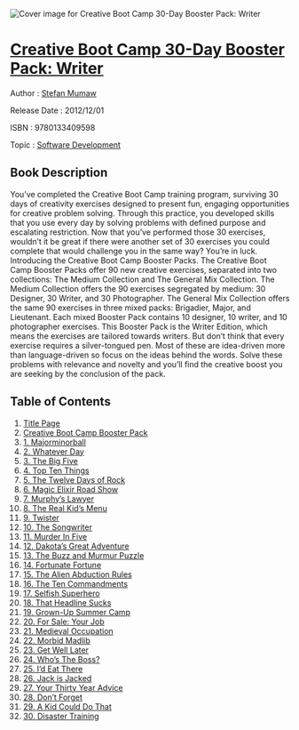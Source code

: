 ![Cover image for Creative Boot Camp 30-Day Booster Pack: Writer](https://imgdetail.ebookreading.net/cover/cover/software_development/EB9780133409598.jpg)

[Creative Boot Camp 30-Day Booster Pack: Writer](https://ebookreading.net/view/book/Creative+Boot+Camp+30-Day+Booster+Pack%3A+Writer-EB9780133409598_1.html "Creative Boot Camp 30-Day Booster Pack: Writer")
====================================================================================================================

Author : [Stefan Mumaw](https://ebookreading.net/search/author/Stefan+Mumaw)

Release Date : 2012/12/01

ISBN : 9780133409598

Topic : [Software Development](https://ebookreading.net/search/category/software-development)

Book Description
-----------------

You’ve completed the Creative Boot Camp training program, surviving 30 days of creativity exercises designed to present fun, engaging opportunities for creative problem solving. Through this practice, you developed skills that you use every day by solving problems with defined purpose and escalating restriction. Now that you’ve performed those 30 exercises, wouldn’t it be great if there were another set of 30 exercises you could complete that would challenge you in the same way? You’re in luck. Introducing the Creative Boot Camp Booster Packs.  The Creative Boot Camp Booster Packs offer 90 new creative exercises, separated into two collections: The Medium Collection and The General Mix Collection. The Medium Collection offers the 90 exercises segregated by medium: 30 Designer, 30 Writer, and 30 Photographer. The General Mix Collection offers the same 90 exercises in three mixed packs: Brigadier, Major, and Lieutenant. Each mixed Booster Pack contains 10 designer, 10 writer, and 10 photographer exercises.  This Booster Pack is the Writer Edition, which means the exercises are tailored towards writers. But don’t think that every exercise requires a silver-tongued pen. Most of these are idea-driven more than language-driven so focus on the ideas behind the words. Solve these problems with relevance and novelty and you’ll find the creative boost you are seeking by the conclusion of the pack.
              
Table of Contents
-----------------

1. [Title Page](https://ebookreading.net/view/book/Creative+Boot+Camp+30-Day+Booster+Pack%3A+Writer-EB9780133409598_2.html)
1. [Creative Boot Camp Booster Pack](https://ebookreading.net/view/book/Creative+Boot+Camp+30-Day+Booster+Pack%3A+Writer-EB9780133409598_3.html)
1. [1. Majorminorball](https://ebookreading.net/view/book/Creative+Boot+Camp+30-Day+Booster+Pack%3A+Writer-EB9780133409598_4.html)
1. [2. Whatever Day](https://ebookreading.net/view/book/Creative+Boot+Camp+30-Day+Booster+Pack%3A+Writer-EB9780133409598_5.html)
1. [3. The Big Five](https://ebookreading.net/view/book/Creative+Boot+Camp+30-Day+Booster+Pack%3A+Writer-EB9780133409598_6.html)
1. [4. Top Ten Things](https://ebookreading.net/view/book/Creative+Boot+Camp+30-Day+Booster+Pack%3A+Writer-EB9780133409598_7.html)
1. [5. The Twelve Days of Rock](https://ebookreading.net/view/book/Creative+Boot+Camp+30-Day+Booster+Pack%3A+Writer-EB9780133409598_8.html)
1. [6. Magic Elixir Road Show](https://ebookreading.net/view/book/Creative+Boot+Camp+30-Day+Booster+Pack%3A+Writer-EB9780133409598_9.html)
1. [7. Murphy’s Lawyer](https://ebookreading.net/view/book/Creative+Boot+Camp+30-Day+Booster+Pack%3A+Writer-EB9780133409598_10.html)
1. [8. The Real Kid’s Menu](https://ebookreading.net/view/book/Creative+Boot+Camp+30-Day+Booster+Pack%3A+Writer-EB9780133409598_11.html)
1. [9. Twister](https://ebookreading.net/view/book/Creative+Boot+Camp+30-Day+Booster+Pack%3A+Writer-EB9780133409598_12.html)
1. [10. The Songwriter](https://ebookreading.net/view/book/Creative+Boot+Camp+30-Day+Booster+Pack%3A+Writer-EB9780133409598_13.html)
1. [11. Murder In Five](https://ebookreading.net/view/book/Creative+Boot+Camp+30-Day+Booster+Pack%3A+Writer-EB9780133409598_14.html)
1. [12. Dakota’s Great Adventure](https://ebookreading.net/view/book/Creative+Boot+Camp+30-Day+Booster+Pack%3A+Writer-EB9780133409598_15.html)
1. [13. The Buzz and Murmur Puzzle](https://ebookreading.net/view/book/Creative+Boot+Camp+30-Day+Booster+Pack%3A+Writer-EB9780133409598_16.html)
1. [14. Fortunate Fortune](https://ebookreading.net/view/book/Creative+Boot+Camp+30-Day+Booster+Pack%3A+Writer-EB9780133409598_17.html)
1. [15. The Alien Abduction Rules](https://ebookreading.net/view/book/Creative+Boot+Camp+30-Day+Booster+Pack%3A+Writer-EB9780133409598_18.html)
1. [16. The Ten Commandments](https://ebookreading.net/view/book/Creative+Boot+Camp+30-Day+Booster+Pack%3A+Writer-EB9780133409598_19.html)
1. [17. Selfish Superhero](https://ebookreading.net/view/book/Creative+Boot+Camp+30-Day+Booster+Pack%3A+Writer-EB9780133409598_20.html)
1. [18. That Headline Sucks](https://ebookreading.net/view/book/Creative+Boot+Camp+30-Day+Booster+Pack%3A+Writer-EB9780133409598_21.html)
1. [19. Grown-Up Summer Camp](https://ebookreading.net/view/book/Creative+Boot+Camp+30-Day+Booster+Pack%3A+Writer-EB9780133409598_22.html)
1. [20. For Sale: Your Job](https://ebookreading.net/view/book/Creative+Boot+Camp+30-Day+Booster+Pack%3A+Writer-EB9780133409598_23.html)
1. [21. Medieval Occupation](https://ebookreading.net/view/book/Creative+Boot+Camp+30-Day+Booster+Pack%3A+Writer-EB9780133409598_24.html)
1. [22. Morbid Madlib](https://ebookreading.net/view/book/Creative+Boot+Camp+30-Day+Booster+Pack%3A+Writer-EB9780133409598_25.html)
1. [23. Get Well Later](https://ebookreading.net/view/book/Creative+Boot+Camp+30-Day+Booster+Pack%3A+Writer-EB9780133409598_26.html)
1. [24. Who’s The Boss?](https://ebookreading.net/view/book/Creative+Boot+Camp+30-Day+Booster+Pack%3A+Writer-EB9780133409598_27.html)
1. [25. I’d Eat There](https://ebookreading.net/view/book/Creative+Boot+Camp+30-Day+Booster+Pack%3A+Writer-EB9780133409598_28.html)
1. [26. Jack is Jacked](https://ebookreading.net/view/book/Creative+Boot+Camp+30-Day+Booster+Pack%3A+Writer-EB9780133409598_29.html)
1. [27. Your Thirty Year Advice](https://ebookreading.net/view/book/Creative+Boot+Camp+30-Day+Booster+Pack%3A+Writer-EB9780133409598_30.html)
1. [28. Don’t Forget](https://ebookreading.net/view/book/Creative+Boot+Camp+30-Day+Booster+Pack%3A+Writer-EB9780133409598_31.html)
1. [29. A Kid Could Do That](https://ebookreading.net/view/book/Creative+Boot+Camp+30-Day+Booster+Pack%3A+Writer-EB9780133409598_32.html)
1. [30. Disaster Training](https://ebookreading.net/view/book/Creative+Boot+Camp+30-Day+Booster+Pack%3A+Writer-EB9780133409598_33.html)
